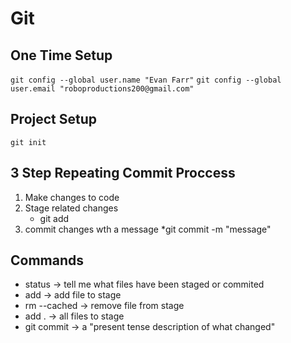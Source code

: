 # Git

## One Time Setup

`git config --global user.name "Evan Farr"`
`git config --global user.email "roboproductions200@gmail.com"`

## Project Setup

`git init`

## 3 Step Repeating Commit Proccess
1. Make changes to code
2. Stage related changes
    * git add
3. commit changes wth a message
    *git commit -m "message"

## Commands

* status  -> tell me what files have been staged or commited
* add -> add file to stage
* rm --cached -> remove file from stage
* add . -> all files to stage
* git commit -> a "present tense description of what changed"